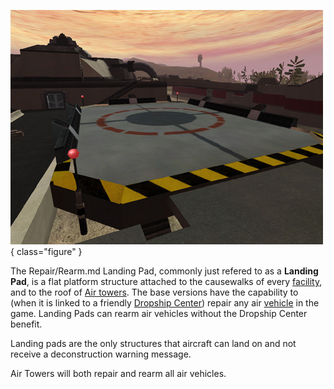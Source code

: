 ![](../images/PSScreenShot0310.jpg){ class="figure" }

The Repair/Rearm.md Landing Pad, commonly just refered to as a **Landing Pad**, is a
flat platform structure attached to the causewalks of every
[facility](../locations/Facilities.md), and to the roof of
[Air towers](../locations/Air_tower.md). The base versions have the capability
to (when it is linked to a friendly
[Dropship Center](../locations/Dropship_Center.md)) repair any air
[vehicle](category:_Vehicles.md) in the game. Landing Pads can rearm air
vehicles without the Dropship Center benefit.

Landing pads are the only structures that aircraft can land on and not receive a
deconstruction warning message.

Air Towers will both repair and rearm all air vehicles.


